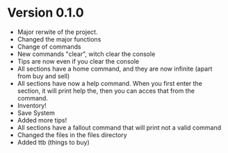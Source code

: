 # Version 0.1.0

- Major rerwite of the project.
- Changed the major functions
- Change of commands
- New commands "clear", witch clear the console
- Tips are now even if you clear the console
- All sections have a home command, and they are now infinite (apart from buy and sell)
- All sections have now a help command. When you first enter the section, it will print help the, then you can acces that from the command.
- Inventory!
- Save System
- Added more tips!
- All sections have a fallout command that will print not a valid command
- Changed the files in the files directory
- Added ttb (things to buy)
